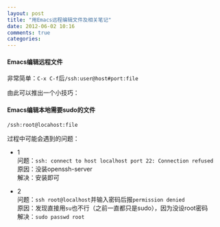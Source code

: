 ```yaml
---
layout: post
title: "用Emacs远程编辑文件及相关笔记"
date: 2012-06-02 10:16
comments: true
categories: 
---
```


#### Emacs编辑远程文件
非常简单：`C-x C-f`后`/ssh:user@host#port:file`

由此可以推出一个小技巧：

#### Emacs编辑本地需要sudo的文件
`/ssh:root@locahost:file`

过程中可能会遇到的问题：

* 1  
问题：`ssh: connect to host localhost port 22: Connection refused`  
原因：没装openssh-server  
解决：安装即可

* 2  
问题：`ssh root@localhost`并输入密码后报`permission denied`  
原因：发现直接用`su`也不行（之前一直都只是sudo），因为没设root密码  
解决：`sudo passwd root`

